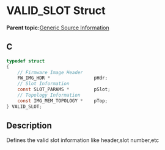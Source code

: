 # VALID\_SLOT Struct

**Parent topic:**[Generic Source Information](GUID-9B3F465C-7297-4547-B7C6-3AAABEB7E261.md)

## C

```c
typedef struct
{
    // Firmware Image Header
    FW_IMG_HDR *                pHdr;
    // Slot Information
    const SLOT_PARAMS *         pSlot;
    // Topology Information
    const IMG_MEM_TOPOLOGY *    pTop;
} VALID_SLOT;

```

## Description

Defines the valid slot information like header,slot number,etc


